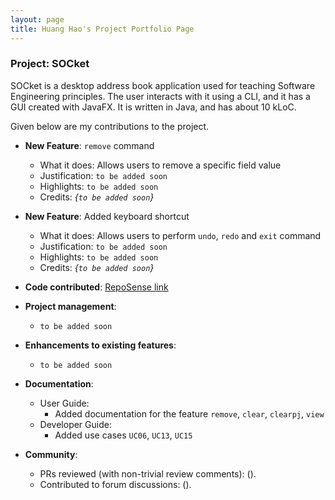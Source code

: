```yaml
---
layout: page
title: Huang Hao's Project Portfolio Page
---
```


### Project: SOCket

SOCket is a desktop address book application used for teaching Software Engineering principles. The user interacts with it using a CLI, and it has a GUI created with JavaFX. It is written in Java, and has about 10 kLoC.

Given below are my contributions to the project.

* **New Feature**: `remove` command
    * What it does: Allows users to remove a specific field value
    * Justification: `to be added soon`
    * Highlights: `to be added soon`
    * Credits: *{`to be added soon`}*

* **New Feature**: Added keyboard shortcut
  * What it does: Allows users to perform `undo`, `redo` and `exit` command
  * Justification: `to be added soon`
  * Highlights: `to be added soon`
  * Credits: *{`to be added soon`}*

* **Code contributed**: [RepoSense link](https://nus-cs2103-ay2223s2.github.io/tp-dashboard/?search=huanghao1998&breakdown=true)

* **Project management**:
    * `to be added soon`

* **Enhancements to existing features**:
    * `to be added soon`

* **Documentation**:
    * User Guide:
        * Added documentation for the feature `remove`, `clear`, `clearpj`, `view`
    * Developer Guide:
        * Added use cases `UC06`, `UC13`, `UC15`

* **Community**:
    * PRs reviewed (with non-trivial review comments): ().
    * Contributed to forum discussions: ().

